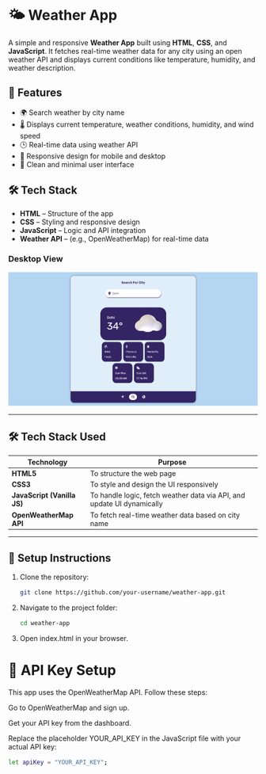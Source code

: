 # 🌤️ Weather App

A simple and responsive **Weather App** built using **HTML**, **CSS**, and **JavaScript**. It fetches real-time weather data for any city using an open weather API and displays current conditions like temperature, humidity, and weather description.

## 🚀 Features

- 🌍 Search weather by city name  
- 🌡️ Displays current temperature, weather conditions, humidity, and wind speed  
- 🕒 Real-time data using weather API  
- 📱 Responsive design for mobile and desktop  
- 🎨 Clean and minimal user interface  

## 🛠️ Tech Stack

- **HTML** – Structure of the app  
- **CSS** – Styling and responsive design  
- **JavaScript** – Logic and API integration  
- **Weather API** – (e.g., OpenWeatherMap) for real-time data

### Desktop View
![Desktop Screenshot](demo.png)

---

## 🛠️ Tech Stack Used

| Technology            | Purpose                                                                 |
|------------------------|-------------------------------------------------------------------------|
| **HTML5**              | To structure the web page                                               |
| **CSS3**               | To style and design the UI responsively                                |
| **JavaScript (Vanilla JS)** | To handle logic, fetch weather data via API, and update UI dynamically |
| **OpenWeatherMap API** | To fetch real-time weather data based on city name                     |

---

## 🔧 Setup Instructions

1. Clone the repository:
   ```bash
   git clone https://github.com/your-username/weather-app.git
2. Navigate to the project folder:
   ```bash
   cd weather-app
3. Open index.html in your browser.

# 🔑 API Key Setup
This app uses the OpenWeatherMap API. Follow these steps:

Go to OpenWeatherMap and sign up.

Get your API key from the dashboard.

Replace the placeholder YOUR_API_KEY in the JavaScript file with your actual API key:

```bash
let apiKey = "YOUR_API_KEY";


